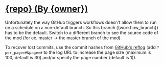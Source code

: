 # [{repo} (By {owner})](https://github.com/{owner}/{repo})

Unfortunately the way GitHub triggers workflows doesn't allow them to run on a schedule on a non-default branch. So this branch ({workflow_branch}) has to be the default. Switch to a different branch to see the source code of the mod (for ex. master -> the master branch of the mod)

To recover lost commits, use the commit hashes from [GitHub's reflog](https://api.github.com/repos/{fullrepo}/events) (add `?per_page=#&page=#` to the log URL to increase the page size (maximum is 100, default is 30) and/or specify the page number (default is 1)).
